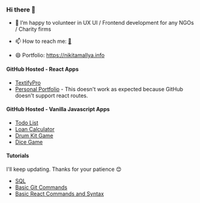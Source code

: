 ### Hi there 👋

- 👯 I’m happy to volunteer in UX UI / Frontend development for any NGOs / Charity firms
- 📫 How to reach me: [📩](mailto:nikitamallya.work@gmail.com)

- 😄 Portfolio: https://nikitamallya.info


#### GitHub Hosted - React Apps
- [TextifyPro](https://iamnikitamallya.github.io/textifypro/)
- [Personal Portfolio](https://iamnikitamallya.github.io/personal-portfolio/) - This doesn't work as expected because GitHub doesn't support react routes.

#### GitHub Hosted - Vanilla Javascript Apps
- [Todo List](https://iamnikitamallya.github.io/vanillaJavascriptApps/add-tasks.html)
- [Loan Calculator](https://iamnikitamallya.github.io/vanillaJavascriptApps/loan-calculator.html)
- [Drum Kit Game](https://iamnikitamallya.github.io/vanillaJavascriptApps/drum-kit.html)
- [Dice Game](https://iamnikitamallya.github.io/vanillaJavascriptApps/dice-game.html)

#### Tutorials 
I'll keep updating. Thanks for your patience 😊
- [SQL](https://iamnikitamallya.github.io/vanillaJavascriptApps/mysql.html)
- [Basic Git Commands](https://nikitamallya.info/tutorials/git-commands)
- [Basic React Commands and Syntax](https://nikitamallya.info/tutorials/react-js)
